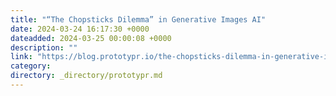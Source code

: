 ```yaml
---
title: "“The Chopsticks Dilemma” in Generative Images AI"
date: 2024-03-24 16:17:30 +0000
dateadded: 2024-03-25 00:00:08 +0000
description: ""
link: "https://blog.prototypr.io/the-chopsticks-dilemma-in-generative-images-ai-362b3111362f?source=rss----eb297ea1161a---4"
category:
directory: _directory/prototypr.md
---
```

